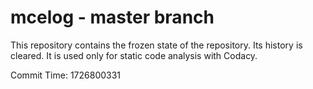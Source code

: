 # mcelog - master branch

This repository contains the frozen state of the repository.
Its history is cleared. It is used only for static code
analysis with Codacy.

Commit Time: 1726800331